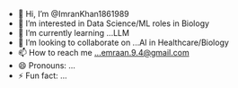 - 👋 Hi, I’m @ImranKhan1861989
- 👀 I’m interested in Data Science/ML roles in Biology
- 🌱 I’m currently learning ...LLM
- 💞️ I’m looking to collaborate on ...AI in Healthcare/Biology
- 📫 How to reach me ...emraan.9.4@gmail.com
- 😄 Pronouns: ...
- ⚡ Fun fact: ...

<!---
ImranKhan1861989/ImranKhan1861989 is a ✨ special ✨ repository because its `README.md` (this file) appears on your GitHub profile.
You can click the Preview link to take a look at your changes.
--->
